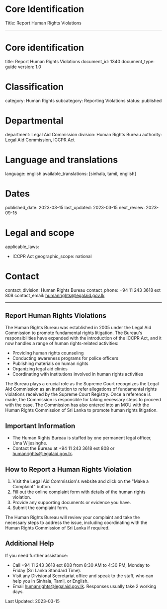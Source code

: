 # Core Identification
Title: Report Human Rights Violations

---
# Core identification
title: Report Human Rights Violations
document_id: 1340
document_type: guide
version: 1.0

# Classification
category: Human Rights
subcategory: Reporting Violations
status: published

# Departmental
department: Legal Aid Commission
division: Human Rights Bureau
authority: Legal Aid Commission, ICCPR Act

# Language and translations
language: english
available_translations: [sinhala, tamil, english]

# Dates
published_date: 2023-03-15
last_updated: 2023-03-15
next_review: 2023-09-15

# Legal and scope
applicable_laws:
 - ICCPR Act
geographic_scope: national

# Contact
contact_division: Human Rights Bureau
contact_phone: +94 11 243 3618 ext 808
contact_email: humanrights@legalaid.gov.lk

---

## Report Human Rights Violations

The Human Rights Bureau was established in 2005 under the Legal Aid Commission to promote fundamental rights litigation. The Bureau's responsibilities have expanded with the introduction of the ICCPR Act, and it now handles a range of human rights-related activities:

- Providing human rights counseling
- Conducting awareness programs for police officers
- Publishing materials on human rights
- Organizing legal aid clinics
- Coordinating with institutions involved in human rights activities

The Bureau plays a crucial role as the Supreme Court recognizes the Legal Aid Commission as an institution to refer allegations of fundamental rights violations received by the Supreme Court Registry. Once a reference is made, the Commission is responsible for taking necessary steps to proceed with the case. The Commission has also entered into an MOU with the Human Rights Commission of Sri Lanka to promote human rights litigation.

## Important Information

- The Human Rights Bureau is staffed by one permanent legal officer, Uma Wijesinghe.
- Contact the Bureau at +94 11 243 3618 ext 808 or humanrights@legalaid.gov.lk.

## How to Report a Human Rights Violation

1. Visit the Legal Aid Commission's website and click on the "Make a Complaint" button.
2. Fill out the online complaint form with details of the human rights violation.
3. Provide any supporting documents or evidence you have.
4. Submit the complaint form.

The Human Rights Bureau will review your complaint and take the necessary steps to address the issue, including coordinating with the Human Rights Commission of Sri Lanka if required.

## Additional Help

If you need further assistance:

- Call +94 11 243 3618 ext 808 from 8:30 AM to 4:30 PM, Monday to Friday (Sri Lanka Standard Time).
- Visit any Divisional Secretariat office and speak to the staff, who can help you in Sinhala, Tamil, or English.
- Email humanrights@legalaid.gov.lk. Responses usually take 2 working days.

Last Updated: 2023-03-15